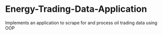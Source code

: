 # Energy-Trading-Data-Application
Implements an application to scrape for and process oil trading data using OOP
